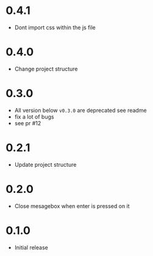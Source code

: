 # 0.4.1
- Dont import css within the js file

# 0.4.0
- Change project structure

# 0.3.0
- All version below `v0.3.0` are deprecated see readme
- fix a lot of bugs
- see pr #12

# 0.2.1
- Update project structure 

# 0.2.0
- Close mesagebox when enter is pressed on it

# 0.1.0 
- Initial release